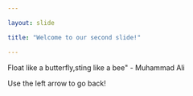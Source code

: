 ```yaml
---

layout: slide

title: "Welcome to our second slide!"

---
```


Float like a butterfly,sting like a bee" - Muhammad Ali

Use the left arrow to go back!
